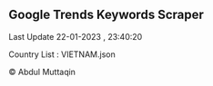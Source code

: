 

## Google Trends Keywords Scraper 
 
Last Update 22-01-2023 , 23:40:20

Country List :
VIETNAM.json



© Abdul Muttaqin 
